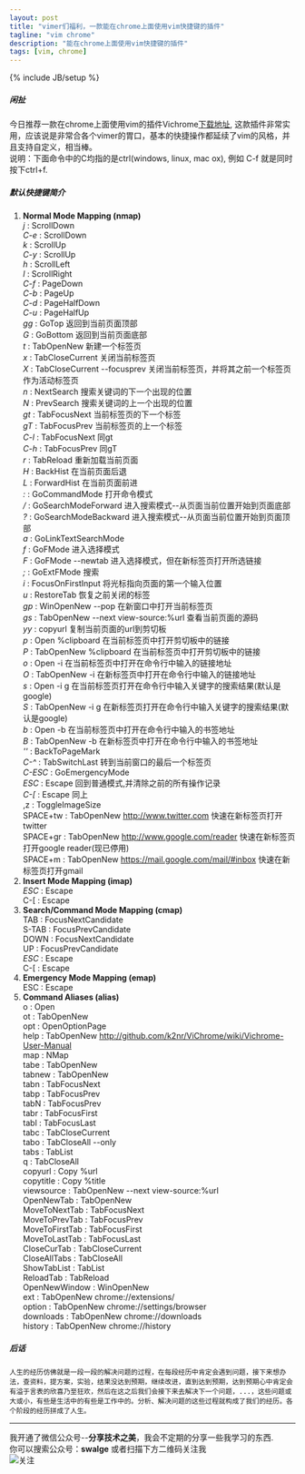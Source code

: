 ```yaml
---
layout: post
title: "vimer们福利，一款能在chrome上面使用vim快捷键的插件"
tagline: "vim chrome"
description: "能在chrome上面使用vim快捷键的插件"
tags: [vim, chrome]
---
```

{% include JB/setup %}


##### 闲扯    

   今日推荐一款在chrome上面使用vim的插件Vichrome[下载地址][1], 这款插件非常实用，应该说是非常合各个vimer的胃口，基本的快捷操作都延续了vim的风格，并且支持自定义，相当棒。  
说明：下面命令中的C均指的是ctrl(windows, linux, mac ox), 例如 C-f 就是同时按下ctrl+f.  
    

##### 默认快捷键简介  

1.  __Normal Mode Mapping (nmap)__  
    _j_ : ScrollDown  
    _C-e_ : ScrollDown  
    _k_ : ScrollUp  
    _C-y_ : ScrollUp  
    _h_ : ScrollLeft  
    _l_ : ScrollRight  
    _C-f_ : PageDown  
    _C-b_ : PageUp  
    _C-d_ : PageHalfDown  
    _C-u_ : PageHalfUp  
    _gg_ : GoTop  返回到当前页面顶部  
    _G_ : GoBottom  返回到当前页面底部  
    _t_ : TabOpenNew  新建一个标签页  
    _x_ : TabCloseCurrent  关闭当前标签页  
    _X_ : TabCloseCurrent --focusprev  关闭当前标签页，并将其之前一个标签页作为活动标签页  
    _n_ : NextSearch  搜索关键词的下一个出现的位置  
    _N_ : PrevSearch  搜索关键词的上一个出现的位置  
    _gt_ : TabFocusNext  当前标签页的下一个标签  
    _gT_ : TabFocusPrev  当前标签页的上一个标签  
    _C-l_ : TabFocusNext  同gt  
    _C-h_ : TabFocusPrev  同gT  
    _r_ : TabReload  重新加载当前页面  
    _H_ : BackHist  在当前页面后退  
    _L_ : ForwardHist  在当前页面前进  
    _:_ : GoCommandMode  打开命令模式  
    _/_ : GoSearchModeForward  进入搜索模式--从页面当前位置开始到页面底部  
    _?_ : GoSearchModeBackward  进入搜索模式--从页面当前位置开始到页面顶部  
    _a_ : GoLinkTextSearchMode  
    _f_ : GoFMode  进入选择模式  
    _F_ : GoFMode --newtab  进入选择模式，但在新标签页打开所选链接  
    _;_ : GoExtFMode  搜索  
    _i_ : FocusOnFirstInput  将光标指向页面的第一个输入位置  
    _u_ : RestoreTab  恢复之前关闭的标签  
    _gp_ : WinOpenNew --pop  在新窗口中打开当前标签页  
    _gs_ : TabOpenNew --next view-source:%url  查看当前页面的源码  
    _yy_ : copyurl  复制当前页面的url到剪切板  
    _p_ : Open %clipboard  在当前标签页中打开剪切板中的链接  
    _P_ : TabOpenNew %clipboard  在当前标签页中打开剪切板中的链接  
    _o_ : Open -i  在当前标签页中打开在命令行中输入的链接地址  
    _O_ : TabOpenNew -i  在新标签页中打开在命令行中输入的链接地址  
    _s_ : Open -i g  在当前标签页打开在命令行中输入关键字的搜索结果(默认是google)  
    _S_ : TabOpenNew -i g  在新标签页打开在命令行中输入关键字的搜索结果(默认是google)  
    _b_ : Open -b  在当前标签页中打开在命令行中输入的书签地址  
    _B_ : TabOpenNew -b  在新标签页中打开在命令行中输入的书签地址  
    _''_ : BackToPageMark  
    _C-^_ : TabSwitchLast  转到当前窗口的最后一个标签页  
    _C-ESC_ : GoEmergencyMode  
    _ESC_ : Escape  回到普通模式,并清除之前的所有操作记录  
    _C-[_ : Escape  同上  
    ,z : ToggleImageSize  
    SPACE+tw : TabOpenNew http://www.twitter.com  快速在新标签页打开twitter  
    SPACE+gr : TabOpenNew http://www.google.com/reader  快速在新标签页打开google reader(现已停用)  
    SPACE+m : TabOpenNew https://mail.google.com/mail/#inbox  快速在新标签页打开gmail  
2. __Insert Mode Mapping (imap)__  
    _ESC_ : Escape  
    C-[ : Escape  
3. __Search/Command Mode Mapping (cmap)__  
    TAB : FocusNextCandidate  
    S-TAB : FocusPrevCandidate   
    DOWN : FocusNextCandidate  
    UP : FocusPrevCandidate  
    _ESC_ : Escape  
    C-[ : Escape  
4. __Emergency Mode Mapping (emap)__  
    ESC : Escape  
5. __Command Aliases (alias)__  
    o : Open  
    ot : TabOpenNew  
    opt : OpenOptionPage  
    help : TabOpenNew http://github.com/k2nr/ViChrome/wiki/Vichrome-User-Manual  
    map : NMap  
    tabe : TabOpenNew  
    tabnew : TabOpenNew  
    tabn : TabFocusNext  
    tabp : TabFocusPrev  
    tabN : TabFocusPrev  
    tabr : TabFocusFirst  
    tabl : TabFocusLast  
    tabc : TabCloseCurrent  
    tabo : TabCloseAll --only  
    tabs : TabList  
    q : TabCloseAll  
    copyurl : Copy %url  
    copytitle : Copy %title  
    viewsource : TabOpenNew --next view-source:%url  
    OpenNewTab : TabOpenNew  
    MoveToNextTab : TabFocusNext  
    MoveToPrevTab : TabFocusPrev  
    MoveToFirstTab : TabFocusFirst  
    MoveToLastTab : TabFocusLast  
    CloseCurTab : TabCloseCurrent  
    CloseAllTabs : TabCloseAll  
    ShowTabList : TabList  
    ReloadTab : TabReload  
    OpenNewWindow : WinOpenNew  
    ext : TabOpenNew chrome://extensions/  
    option : TabOpenNew chrome://settings/browser  
    downloads : TabOpenNew chrome://downloads  
    history : TabOpenNew chrome://history  
    
##### 后话  

    人生的经历仿佛就是一段一段的解决问题的过程，在每段经历中肯定会遇到问题，接下来想办法，查资料，提方案，实验，结果没达到预期，继续改进，直到达到预期，达到预期心中肯定会有溢于言表的欣喜乃至狂欢，然后在这之后我们会接下来去解决下一个问题，...，这些问题或大或小，有些是生活中的有些是工作中的。分析、解决问题的这些过程就构成了我们的经历。各个阶段的经历拼成了人生。   

-------------------------------------------------------  
我开通了微信公众号--__分享技术之美__，我会不定期的分享一些我学习的东西.  
你可以搜索公众号：__swalge__ 或者扫描下方二维码关注我  
![关注][photo]  

[photo]:http://imagle.github.io/static/img/photo.jpg
[1]: https://chrome.google.com/webstore/detail/vichrome/gghkfhpblkcmlkmpcpgaajbbiikbhpdi
